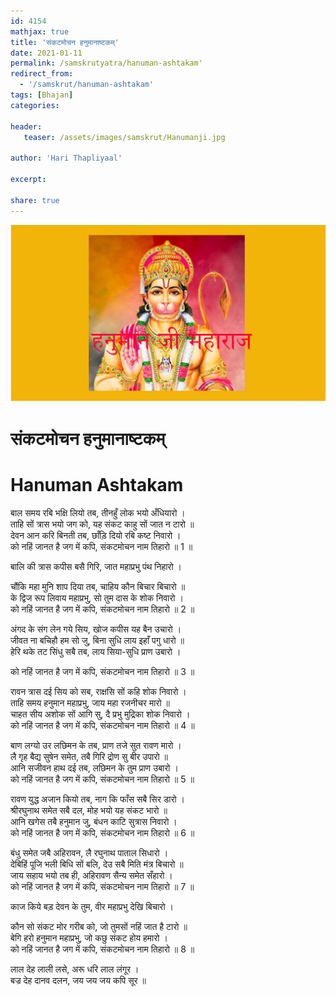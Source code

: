 ```yaml
---    
id: 4154    
mathjax: true    
title: 'संकटमोचन हनुमानाष्टकम्'    
date: 2021-01-11    
permalink: /samskrutyatra/hanuman-ashtakam'
redirect_from: 
  - '/samskrut/hanuman-ashtakam'
tags: [Bhajan]    
categories:    
    
header:    
   teaser: /assets/images/samskrut/Hanumanji.jpg    
    
author: 'Hari Thapliyaal'    
    
excerpt:    
    
share: true    
---    
```

    
![](/assets/images/samskrut/Hanumanji.jpg)    
    
# संकटमोचन हनुमानाष्टकम्    
# Hanuman Ashtakam    
    
बाल समय रबि भक्षि लियो तब, तीनहुँ लोक भयो अँधियारो ।    
ताहि सों त्रास भयो जग को, यह संकट काहु सों जात न टारो ॥    
देवन आन करि बिनती तब, छाँड़ि दियो रबि कष्ट निवारो ।    
को नहिं जानत है जग में कपि, संकटमोचन नाम तिहारो ॥ 1 ॥    
    
बालि की त्रास कपीस बसै गिरि, जात महाप्रभु पंथ निहारो ।    
    
चौंकि महा मुनि शाप दिया तब, चाहिय कौन बिचार बिचारो ॥    
के द्विज रूप लिवाय महाप्रभु, सो तुम दास के शोक निवारो ।    
को नहिं जानत है जग में कपि, संकटमोचन नाम तिहारो ॥ 2 ॥    
    
अंगद के संग लेन गये सिय, खोज कपीस यह बैन उचारो ।    
जीवत ना बचिहौ हम सो जु, बिना सुधि लाय इहाँ पगु धारो ॥    
हेरि थके तट सिंधु सबै तब, लाय सिया-सुधि प्राण उबारो ।    
    
को नहिं जानत है जग में कपि, संकटमोचन नाम तिहारो ॥ 3 ॥    
    
रावन त्रास दई सिय को सब, राक्षसि सों कहि शोक निवारो ।    
ताहि समय हनुमान महाप्रभु, जाय महा रजनीचर मारो ॥    
चाहत सीय अशोक सों आगि सु, दै प्रभु मुद्रिका शोक निवारो ।    
को नहिं जानत है जग में कपि, संकटमोचन नाम तिहारो ॥ 4 ॥    
    
बाण लग्यो उर लछिमन के तब, प्राण तजे सुत रावण मारो ।    
लै गृह बैद्य सुषेन समेत, तबै गिरि द्रोण सु बीर उपारो ॥    
आनि सजीवन हाथ दई तब, लछिमन के तुम प्राण उबारो ।    
को नहिं जानत है जग में कपि, संकटमोचन नाम तिहारो ॥ 5 ॥    
    
रावण युद्ध अजान कियो तब, नाग कि फाँस सबै सिर डारो ।    
श्रीरघुनाथ समेत सबै दल, मोह भयो यह संकट भारो ॥    
आनि खगेस तबै हनुमान जु, बंधन काटि सुत्रास निवारो ।    
को नहिं जानत है जग में कपि, संकटमोचन नाम तिहारो ॥ 6 ॥    
    
बंधु समेत जबै अहिरावन, लै रघुनाथ पाताल सिधारो ।    
देबिहिं पूजि भली बिधि सों बलि, देउ सबै मिति मंत्र बिचारो ॥    
जाय सहाय भयो तब ही, अहिरावण सैन्य समेत सँहारो ।    
को नहिं जानत है जग में कपि, संकटमोचन नाम तिहारो ॥ 7 ॥    
    
काज किये बड़ देवन के तुम, वीर महाप्रभु देखि बिचारो ।    
    
कौन सो संकट मोर गरीब को, जो तुमसों नहिं जात है टारो ॥    
बेगि हरो हनुमान महाप्रभु, जो कछु संकट होय हमारो ।    
को नहिं जानत है जग में कपि, संकटमोचन नाम तिहारो ॥ 8 ॥    
    
लाल देह लाली लसे, अरू धरि लाल लंगूर ।    
बज्र देह दानव दलन, जय जय जय कपि सूर ॥    
    
